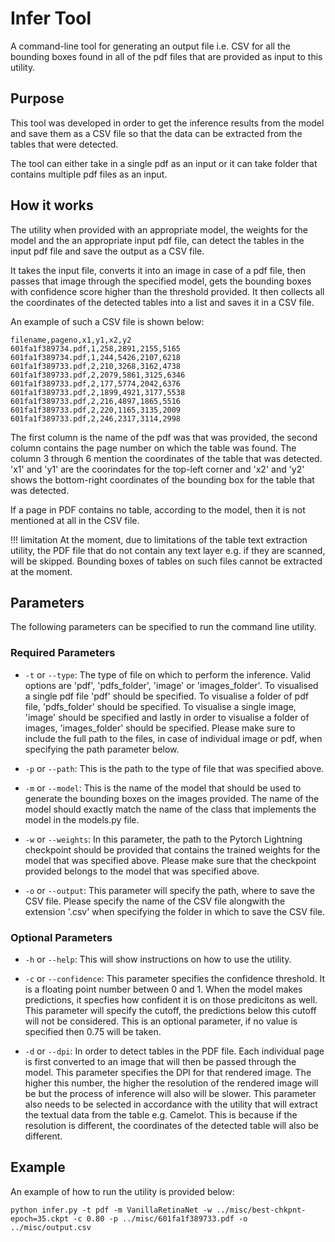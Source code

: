 # Infer Tool

A command-line tool for generating an output file i.e. CSV for all
the bounding boxes found in all of the pdf files that are provided
as input to this utility.

## Purpose

This tool was developed in order to get the inference results from the
model and save them as a CSV file so that the data can be extracted
from the tables that were detected.

The tool can either take in a single pdf as an input or it can take
folder that contains multiple pdf files as an input.

## How it works

The utility when provided with an appropriate model, the weights for the
model and the an appropriate input pdf file, can detect the tables in the
input pdf file and save the output as a CSV file.

It takes the input file, converts it into an image in case of a pdf file,
then passes that image through the specified model, gets the bounding boxes
with confidence score higher than the threshold provided. It then collects
all the coordinates of the detected tables into a list and saves it in a
CSV file.

An example of such a CSV file is shown below:

```
filename,pageno,x1,y1,x2,y2
601fa1f389734.pdf,1,258,2891,2155,5165
601fa1f389734.pdf,1,244,5426,2107,6218
601fa1f389733.pdf,2,210,3268,3162,4738
601fa1f389733.pdf,2,2079,5861,3125,6346
601fa1f389733.pdf,2,177,5774,2042,6376
601fa1f389733.pdf,2,1899,4921,3177,5538
601fa1f389733.pdf,2,216,4897,1865,5516
601fa1f389733.pdf,2,220,1165,3135,2009
601fa1f389733.pdf,2,246,2317,3114,2998
```

The first column is the name of the pdf was that was provided, the second
column contains the page number on which the table was found. The column 3
through 6 mention the coordinates of the table that was detected. 'x1' and
'y1' are the coorindates for the top-left corner and 'x2' and 'y2' shows
the bottom-right coordinates of the bounding box for the table that was
detected.

If a page in PDF contains no table, according to the model, then it is not
mentioned at all in the CSV file.

!!! limitation
    At the moment, due to limitations of the table text extraction utility, the PDF file that do not contain any text layer e.g. if they are scanned, will be skipped. Bounding boxes of tables
    on such files cannot be extracted at the moment.

## Parameters

The following parameters can be specified to run the command line utility.

### Required Parameters

- `-t` or `--type`:
The type of file on which to perform the inference. Valid options are 'pdf',
'pdfs_folder', 'image' or 'images_folder'. To visualised a single pdf file
'pdf' should be specified. To visualise a folder of pdf file, 'pdfs_folder'
should be specified. To visualise a single image, 'image' should be specified
and lastly in order to visualise a folder of images, 'images_folder' should
be specified. Please make sure to include the full path to the files, in
case of individual image or pdf, when specifying the path parameter below.

- `-p` or `--path`:
This is the path to the type of file that was specified above. 

- `-m` or `--model`:
This is the name of the model that should be used to generate the bounding
boxes on the images provided. The name of the model should exactly match
the name of the class that implements the model in the models.py file.

- `-w` or `--weights`:
In this parameter, the path to the Pytorch Lightning checkpoint should be
provided that contains the trained weights for the model that was specified
above. Please make sure that the checkpoint provided belongs to the model
that was specified above.

- `-o` or `--output`:
This parameter will specify the path, where to save the CSV file. Please
specify the name of the CSV file alongwith the extension '.csv' when specifying
the folder in which to save the CSV file.

### Optional Parameters

- `-h` or `--help`:
This will show instructions on how to use the utility.

- `-c` or `--confidence`:
This parameter specifies the confidence threshold. It is a floating point
number between 0 and 1. When the model makes predictions, it specfies how
confident it is on those predicitons as well. This parameter will specify
the cutoff, the predictions below this cutoff will not be considered.
This is an optional parameter, if no value is specified then 0.75 will be
taken.

- `-d` or `--dpi`:
In order to detect tables in the PDF file. Each individual page is first
converted to an image that will then be passed through the model. This
parameter specifies the DPI for that rendered image. The higher this number,
the higher the resolution of the rendered image will be but the process of
inference will also will be slower. This parameter also needs to be
selected in accordance with the utility that will extract the textual data
from the table e.g. Camelot. This is because if the resolution is different,
the coordinates of the detected table will also be different.


## Example

An example of how to run the utility is provided below:

```
python infer.py -t pdf -m VanillaRetinaNet -w ../misc/best-chkpnt-epoch=35.ckpt -c 0.80 -p ../misc/601fa1f389733.pdf -o ../misc/output.csv
```